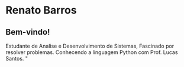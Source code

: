 # Renato Barros


## Bem-vindo!

Estudante de Analise e Desenvolvimento de Sistemas, Fascinado por resolver problemas.
Conhecendo a linguagem Python com Prof. Lucas Santos.
"